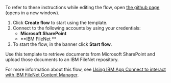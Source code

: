 To refer to these instructions while editing the flow, open [the github page](https://github.com/ot4i/app-connect-templates/blob/main/resources/markdown/Retrieve%20documents%20from%20Microsoft%20SharePoint%20and%20upload%20them%20to%20an%20IBM%20FileNet%20repository_instructions.md) (opens in a new window).

1. Click **Create flow** to start using the template.
2. Connect to the following accounts by using your credentials:
   - **Microsoft SharePoint** 
   - **IBM FileNet **
3. To start the flow, in the banner click **Start flow**.

Use this template to retrieve documents from Microsoft SharePoint and upload those documents to an IBM FileNet repository.

For more information about this flow, see [Using IBM App Connect to interact with IBM FileNet Content Manager](https://community.ibm.com/community/user/integration/viewdocument/using-ibm-app-connect-to-interact-w-3).
